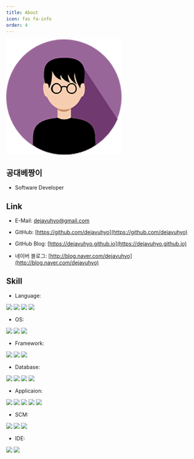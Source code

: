 ```yaml
---
title: About
icon: fas fa-info
order: 4
---
```


<img src="/assets/img/favicons/ms-icon-310x310.png"/>

## 공대베짱이

* Software Developer

## Link

* E-Mail: [dejavuhyo@gmail.com](mailto:dejavuhyo@gmail.com)

* GitHub: [https://github.com/dejavuhyo](https://github.com/dejavuhyo)

* GitHub Blog: [https://dejavuhyo.github.io](https://dejavuhyo.github.io)

* 네이버 블로그: [http://blog.naver.com/dejavuhyo](http://blog.naver.com/dejavuhyo)

## Skill

* Language:
<img src="https://img.shields.io/badge/Java-ED8B00?style=for-the-badge&logo=java&logoColor=white"/>
<img src="https://img.shields.io/badge/JavaScript-F7DF1E?style=for-the-badge&logo=javascript&logoColor=black"/>
<img src="https://img.shields.io/badge/jQuery-0769AD?style=for-the-badge&logo=jquery&logoColor=white"/>
<img src="https://img.shields.io/badge/GraphQL-E434AA?style=for-the-badge&logo=graphql&logoColor=white"/>

* OS:
<img src="https://img.shields.io/badge/Linux-FCC624?style=for-the-badge&logo=linux&logoColor=white"/>
<img src="https://img.shields.io/badge/CentOS-262577?style=for-the-badge&logo=centos&logoColor=white"/>
<img src="https://img.shields.io/badge/Ubuntu-E95420?style=for-the-badge&logo=ubuntu&logoColor=white"/>

* Framework:
<img src="https://img.shields.io/badge/Spring-6DB33F?style=for-the-badge&logo=spring&logoColor=white"/>
<img src="https://img.shields.io/badge/Spring--Boot-6DB33F?style=for-the-badge&logo=springboot&logoColor=white"/>
<img src="https://img.shields.io/badge/Apache--Maven-C71A36?style=for-the-badge&logo=apachemaven&logoColor=white"/>

* Database:
<img src="https://img.shields.io/badge/PostgreSQL-316192?style=for-the-badge&logo=postgresql&logoColor=white"/>
<img src="https://img.shields.io/badge/MySQL-00000F?style=for-the-badge&logo=mariadb&logoColor=white"/>
<img src="https://img.shields.io/badge/MariaDB-003545?style=for-the-badge&logo=mariadb&logoColor=white"/>
<img src="https://img.shields.io/badge/KnowledgeBase-3E8DCC?style=for-the-badge&logo=knowledgebase&logoColor=white"/>

* Applicaion:
<img src="https://img.shields.io/badge/Docker-2496ED?style=for-the-badge&logo=docker&logoColor=white"/>
<img src="https://img.shields.io/badge/Jenkins-D24939?style=for-the-badge&logo=jenkins&logoColor=white"/>
<img src="https://img.shields.io/badge/Eclipse--Mosquitto-3C5280?style=for-the-badge&logo=eclipsemosquitto&logoColor=white"/>
<img src="https://img.shields.io/badge/Semantic--Web-005A9C?style=for-the-badge&logo=semanticweb&logoColor=white"/>
<img src="https://img.shields.io/badge/PowerShell-5391FE?style=for-the-badge&logo=powershell&logoColor=white"/>

* SCM: 
<img src="https://img.shields.io/badge/GitHub-181717?style=for-the-badge&logo=github&logoColor=white"/>
<img src="https://img.shields.io/badge/GitLab-FCA121?style=for-the-badge&logo=gitlab&logoColor=white"/>
<img src="https://img.shields.io/badge/Subversion-809CC9?style=for-the-badge&logo=subversion&logoColor=white"/>

* IDE:
<img src="https://img.shields.io/badge/IntelliJ--IDEA-000000?style=for-the-badge&logo=intellijidea&logoColor=white"/>
<img src="https://img.shields.io/badge/Eclipse--IDE-2C2255?style=for-the-badge&logo=eclipseide&logoColor=white"/>
